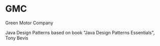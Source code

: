 GMC
===

Green Motor Company

Java Design Patterns based on book "Java Design Patterns Essentials", Tony Bevis
